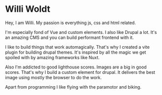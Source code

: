 # Willi Woldt

Hey, I am Willi. My passion is everything js, css and html related.

I'm especially fond of Vue and custom elements. I also like Drupal a lot. It's an amazing CMS and you can build performant frontend with it.

I like to build things that work automagically. That's why I created a vite plugin for building drupal themes. It's inspired by all the magic we get spoiled with by amazing frameworks like Nuxt.

Also I'm addicted to good lighthouse scores. Images are a big in good scores. That's why I build a custom element for drupal. It delivers the best image using mostly the browser to do the work.

Apart from programming I like flying with the paramotor and biking.